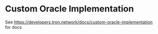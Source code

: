 # Custom Oracle Implementation 
See https://developers.tron.network/docs/custom-oracle-implementation for docs
